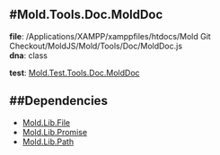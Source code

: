 
#Mold.Tools.Doc.MoldDoc
---------------------------------------

__file__: /Applications/XAMPP/xamppfiles/htdocs/Mold Git Checkout/MoldJS/Mold/Tools/Doc/MoldDoc.js  
__dna__: class  


	

__test__: [Mold.Test.Tools.Doc.MoldDoc](../../../Mold/Test/Tools/Doc/MoldDoc.md) 






##Dependencies
--------------

* [Mold.Lib.File](../../../Mold/Lib/File.md) 
* [Mold.Lib.Promise](../../../Mold/Lib/Promise.md) 
* [Mold.Lib.Path](../../../Mold/Lib/Path.md) 



 

 


 



		
